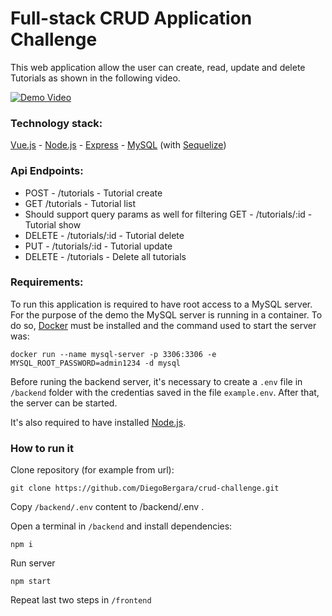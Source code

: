# Full-stack CRUD Application Challenge
 This web application allow the user can create, read, update and delete Tutorials as shown in the following video.

[![Demo Video](https://img.youtube.com/vi/VRefLZzEj_E/0.jpg)](https://www.youtube.com/watch?v=VRefLZzEj_E-Y "Demo video")

### Technology stack:
[Vue.js] - [Node.js] - [Express] - [MySQL] (with [Sequelize])

### Api Endpoints:

- POST - /tutorials - Tutorial create 
- GET /tutorials - Tutorial list
- Should support query params as well for filtering GET - /tutorials/:id - Tutorial show
- DELETE - /tutorials/:id - Tutorial delete
- PUT - /tutorials/:id - Tutorial update
- DELETE - /tutorials - Delete all tutorials

### Requirements:
To run this application is required to have root access to a MySQL server. For the purpose of the demo the MySQL server is running in a container. To do so, [Docker] must be installed and the command used to start the server was:
````
docker run --name mysql-server -p 3306:3306 -e MYSQL_ROOT_PASSWORD=admin1234 -d mysql
````
Before runing the backend server, it's necessary to create a ```.env``` file in ```/backend``` folder with the credentias saved in the file ```example.env```. After that, the server can be started.

It's also required to have installed [Node.js].

### How to run it
 Clone repository (for example from url):
```
git clone https://github.com/DiegoBergara/crud-challenge.git
```
Copy ```/backend/.env``` content to /backend/.env .

Open a terminal in ````/backend```` and install dependencies:
```
npm i
```
Run server
```
npm start
```
Repeat last two steps in ```/frontend```


   [Node.js]:   <http://nodejs.org>
   [Express]:   <http://expressjs.com>
   [Vue.js]:    <https://vuejs.org/>
   [MySQL]:     <https://www.mysql.com/>
   [Sequelize]: <https://sequelize.org/>
   [Docker]:    <https://www.docker.com/>
   
